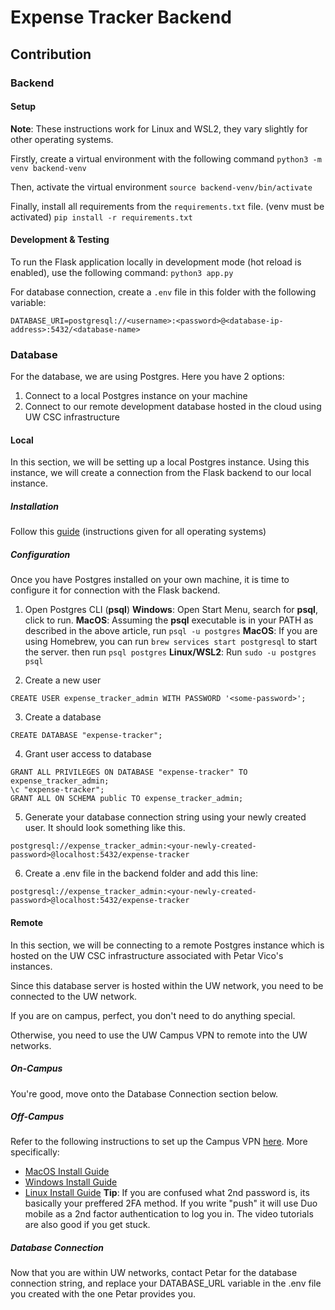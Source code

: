 # Expense Tracker Backend

## Contribution

### Backend

#### Setup

**Note**: These instructions work for Linux and WSL2, they vary slightly for other operating systems.

Firstly, create a virtual environment with the following command
`python3 -m venv backend-venv`

Then, activate the virtual environment
`source backend-venv/bin/activate`

Finally, install all requirements from the `requirements.txt` file. (venv must be activated)
`pip install -r requirements.txt`

#### Development & Testing

To run the Flask application locally in development mode (hot reload is enabled), use the following command:
`python3 app.py`

For database connection, create a `.env` file in this folder with the following variable:

```
DATABASE_URI=postgresql://<username>:<password>@<database-ip-address>:5432/<database-name>
```

### Database

For the database, we are using Postgres. Here you have 2 options:

1. Connect to a local Postgres instance on your machine
2. Connect to our remote development database hosted in the cloud using UW CSC infrastructure

#### Local

In this section, we will be setting up a local Postgres instance. Using this instance, we will create a connection from the Flask backend to our local instance.

##### Installation

Follow this [guide](https://www.prisma.io/dataguide/postgresql/setting-up-a-local-postgresql-database) (instructions given for all operating systems)

##### Configuration

Once you have Postgres installed on your own machine, it is time to configure it for connection with the Flask backend.

1. Open Postgres CLI (**psql**)
   **Windows**: Open Start Menu, search for **psql**, click to run.
   **MacOS**: Assuming the **psql** executable is in your PATH as described in the above article, run `psql -u postgres`
   **MacOS**: If you are using Homebrew, you can run `brew services start postgresql` to start the server. then run `psql postgres`
   **Linux/WSL2**: Run `sudo -u postgres psql`

2. Create a new user

```
CREATE USER expense_tracker_admin WITH PASSWORD '<some-password>';
```

3. Create a database

```
CREATE DATABASE "expense-tracker";
```

4. Grant user access to database

```
GRANT ALL PRIVILEGES ON DATABASE "expense-tracker" TO expense_tracker_admin;
\c "expense-tracker";
GRANT ALL ON SCHEMA public TO expense_tracker_admin;
```

5. Generate your database connection string using your newly created user. It should look something like this.

```
postgresql://expense_tracker_admin:<your-newly-created-password>@localhost:5432/expense-tracker
```

6. Create a .env file in the backend folder and add this line:

```
postgresql://expense_tracker_admin:<your-newly-created-password>@localhost:5432/expense-tracker
```


#### Remote

In this section, we will be connecting to a remote Postgres instance which is hosted on the UW CSC infrastructure associated with Petar Vico's instances.

Since this database server is hosted within the UW network, you need to be connected to the UW network.

If you are on campus, perfect, you don't need to do anything special.

Otherwise, you need to use the UW Campus VPN to remote into the UW networks.

##### On-Campus

You're good, move onto the Database Connection section below.

##### Off-Campus

Refer to the following instructions to set up the Campus VPN [here](https://uwaterloo.atlassian.net/wiki/spaces/ISTKB/pages/262012980/Virtual+Private+Network+VPN).
More specifically:

- [MacOS Install Guide](https://uwaterloo.atlassian.net/wiki/spaces/ISTKB/pages/262012942/How+to+install+and+connect+to+the+VPN+-+Mac+OS)
- [Windows Install Guide](https://uwaterloo.atlassian.net/wiki/spaces/ISTKB/pages/262012949/How+to+Install+AnyConnect+and+Connect+to+the+VPN+-+Windows+OS)
- [Linux Install Guide](https://uwaterloo.atlassian.net/wiki/spaces/ISTKB/pages/262012938/How+to+install+and+connect+to+the+VPN+-Linux+Ubuntu)
  **Tip**: If you are confused what 2nd password is, its basically your preffered 2FA method. If you write "push" it will use Duo mobile as a 2nd factor authentication to log you in. The video tutorials are also good if you get stuck.

##### Database Connection

Now that you are within UW networks, contact Petar for the database connection string, and replace your DATABASE_URL variable in the .env file you created with the one Petar provides you.
